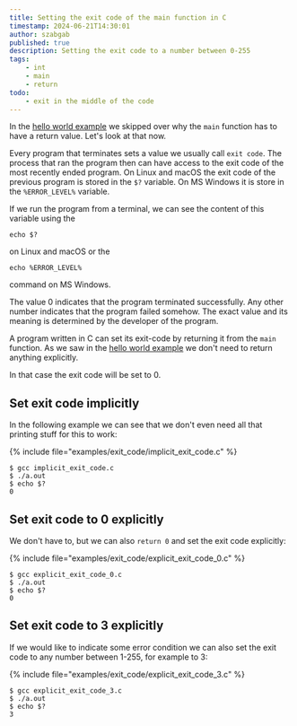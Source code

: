 ```yaml
---
title: Setting the exit code of the main function in C
timestamp: 2024-06-21T14:30:01
author: szabgab
published: true
description: Setting the exit code to a number between 0-255
tags:
    - int
    - main
    - return
todo:
    - exit in the middle of the code
---
```


In the [hello world example](/hello-world) we skipped over why the `main` function has to have a return value. Let's look at that now.

Every program that terminates sets a value we usually call `exit code`. The process that ran the program then can have access to the
exit code of the most recently ended program. On Linux and macOS the exit code of the previous program is stored in the `$?` variable.
On MS Windows it is store in the `%ERROR_LEVEL%` variable.

If we run the program from a terminal, we can see the content of this variable using the

```
echo $?
```

on Linux and macOS or the

```
echo %ERROR_LEVEL%
```

command on MS Windows.

The value 0 indicates that the program terminated successfully. Any other number indicates that the program failed somehow.
The exact value and its meaning is determined by the developer of the program.

A program written in C can set its exit-code by returning it from the `main` function.
As we saw in the [hello world example](/hello-world) we don't need to return anything explicitly.

In that case the exit code will be set to 0.

## Set exit code implicitly

In the following example we can see that we don't even need all that printing stuff for this to work:

{% include file="examples/exit_code/implicit_exit_code.c" %}

```
$ gcc implicit_exit_code.c
$ ./a.out
$ echo $?
0
```

## Set exit code to 0 explicitly

We don't have to, but we can also `return 0` and set the exit code explicitly:

{% include file="examples/exit_code/explicit_exit_code_0.c" %}

```
$ gcc explicit_exit_code_0.c
$ ./a.out
$ echo $?
0
```


## Set exit code to 3 explicitly

If we would like to indicate some error condition we can also set the exit code to any number between 1-255, for example to 3:

{% include file="examples/exit_code/explicit_exit_code_3.c" %}

```
$ gcc explicit_exit_code_3.c
$ ./a.out
$ echo $?
3
```

